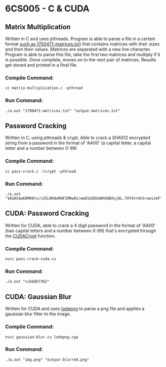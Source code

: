 # 6CS005 - C & CUDA

## Matrix Multiplication

Written in C and uses pthreads. Program is able to parse a file in a certain format [such as 1700471-matrices.txt](./matrix-multiply/1700471-matrices.txt)) that contains matrices with their sizes and then their values. Matrices are separated with a new line character. Program is able to parse this file, take the first two matrices and multiply if it is possible. Once complete, moves on to the next pair of matrices. Results get stored and printed in a final file.

### Compile Command:
````
cc matrix-multiplication.c -pthread 
````
### Run Command:
````
./a.out "1700471-matrices.txt" "output-matrices.txt"
````
## Password Cracking

Written in C, using pthreads & crypt. Able to crack a SHA512 encrypted string from a password in the format of 'AA00' (a capital letter, a capital letter and a number between 0-99)

### Compile Command:
````
cc pass-crack.c -lcrypt -pthread
````
### Run Command:
````
./a.out "$6$AS$wKDMKDtx/s3ILNkNaRNFIM0w81/weD1UZ8daNhbQBXuj8L.7OY4trHnSraeizmFYrMwjlb1uRTPxu20rqhmMn/"
````

## CUDA: Password Cracking

Written for CUDA, able to crack a 4 digit password in the format of 'AA00' (two capital letters and a number between 0-99) that's encrypted through the [CUDACrypt](https://github.com/JoshLmao/6CS005-assignment/blob/main/pass-crack-cuda/pass-crack-cuda.cu#L7) function. 

### Compile Command:
````
nvcc pass-crack-cuda.cu
````
### Run Command:
````
./a.out "ccbddb7362"
````

## CUDA: Gaussian Blur

Written for CUDA and uses [lodepng](https://lodev.org/lodepng/) to parse a png file and applies a gaussian blur filter to the image.

### Compile Command:
````
nvcc gaussian-blur.cu lodepng.cpp
````
### Run Command:
````
./a.out "img.png" "output-blurred.png"
````
